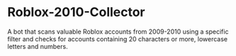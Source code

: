 # Roblox-2010-Collector
A bot that scans valuable Roblox accounts from 2009-2010 using a specific filter and checks for accounts containing 20 characters or more, lowercase letters and numbers.

